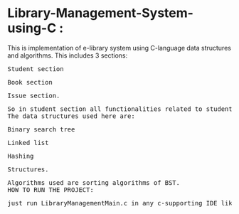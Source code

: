 # Library-Management-System-using-C : 
This is implementation of e-library system using C-language data structures and algorithms. This includes 3 sections:
<pre>
Student section
<pre>
Book section
<pre>
Issue section.
<pre>
So in student section all functionalities related to student like student details entering, List of all students who registered, etc and similarily book section contains book related details and finally issue section for borrowing or giving books back to library.
The data structures used here are:
<pre>
Binary search tree
<pre>
Linked list
<pre>
Hashing
<pre>
Structures.
<pre>
Algorithms used are sorting algorithms of BST.
HOW TO RUN THE PROJECT:
<pre>
just run LibraryManagementMain.c in any c-supporting IDE like code-blocks/VS Code.
<pre>
